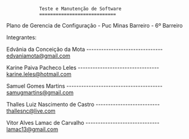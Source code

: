 				Teste e Manutenção de Software
				============================

Plano de Gerencia de Configuração - Puc Minas Barreiro - 6º Barreiro 

Integrantes:

Edvânia da Conceição da Mota ------------------------------- edvaniamota@gmail.com

Karine Paiva Pacheco Leles --------------------------------- karine.leles@hotmail.com

Samuel Gomes Martins --------------------------------------- samugmartins@gmail.com

Thalles Luiz Nascimento de Castro -------------------------- thallesnc@live.com

Vitor Alves Lamac de Carvalho ------------------------------ lamac13@gmail.com






